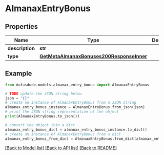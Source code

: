 # AlmanaxEntryBonus


## Properties

Name | Type | Description | Notes
------------ | ------------- | ------------- | -------------
**description** | **str** |  | [optional] 
**type** | [**GetMetaAlmanaxBonuses200ResponseInner**](GetMetaAlmanaxBonuses200ResponseInner.md) |  | [optional] 

## Example

```python
from dofusdude.models.almanax_entry_bonus import AlmanaxEntryBonus

# TODO update the JSON string below
json = "{}"
# create an instance of AlmanaxEntryBonus from a JSON string
almanax_entry_bonus_instance = AlmanaxEntryBonus.from_json(json)
# print the JSON string representation of the object
print(AlmanaxEntryBonus.to_json())

# convert the object into a dict
almanax_entry_bonus_dict = almanax_entry_bonus_instance.to_dict()
# create an instance of AlmanaxEntryBonus from a dict
almanax_entry_bonus_from_dict = AlmanaxEntryBonus.from_dict(almanax_entry_bonus_dict)
```
[[Back to Model list]](../README.md#documentation-for-models) [[Back to API list]](../README.md#documentation-for-api-endpoints) [[Back to README]](../README.md)


